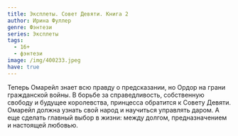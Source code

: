 ```yaml
---
title: Эксплеты. Совет Девяти. Книга 2
author: Ирина Фуллер
genre: Фэнтези
series: Эксплеты
tags:
  - 16+
  - фэнтези
image: /img/400233.jpeg
have: true
---
```

Теперь Омарейл знает всю правду о предсказании, но Ордор на грани гражданской войны. В борьбе за справедливость, собственную свободу и будущее королевства, принцесса обратится к Совету Девяти. Омарейл должна узнать свой народ и научиться управлять даром. А еще сделать главный выбор в жизни: между долгом, предназначением и настоящей любовью.